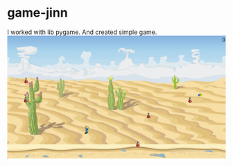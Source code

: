 # game-jinn

I worked with lib pygame. And created simple game.
![image](https://github.com/andrew18ned/game-jinn/blob/main/jinn.jpg)

